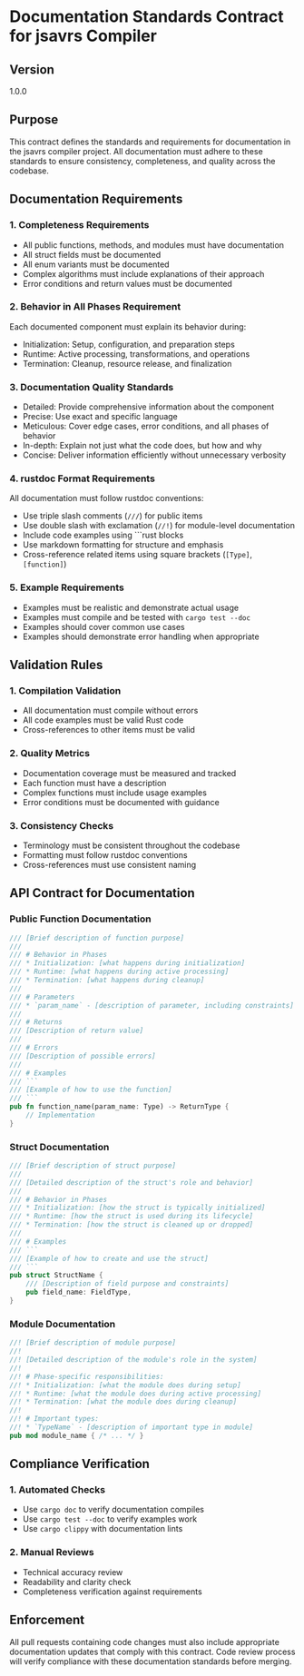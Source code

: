 # Documentation Standards Contract for jsavrs Compiler

## Version
1.0.0

## Purpose
This contract defines the standards and requirements for documentation in the jsavrs compiler project. All documentation must adhere to these standards to ensure consistency, completeness, and quality across the codebase.

## Documentation Requirements

### 1. Completeness Requirements
- All public functions, methods, and modules must have documentation
- All struct fields must be documented
- All enum variants must be documented
- Complex algorithms must include explanations of their approach
- Error conditions and return values must be documented

### 2. Behavior in All Phases Requirement
Each documented component must explain its behavior during:
- Initialization: Setup, configuration, and preparation steps
- Runtime: Active processing, transformations, and operations
- Termination: Cleanup, resource release, and finalization

### 3. Documentation Quality Standards
- Detailed: Provide comprehensive information about the component
- Precise: Use exact and specific language
- Meticulous: Cover edge cases, error conditions, and all phases of behavior
- In-depth: Explain not just what the code does, but how and why
- Concise: Deliver information efficiently without unnecessary verbosity

### 4. rustdoc Format Requirements
All documentation must follow rustdoc conventions:
- Use triple slash comments (`///`) for public items
- Use double slash with exclamation (`//!`) for module-level documentation
- Include code examples using ```rust blocks
- Use markdown formatting for structure and emphasis
- Cross-reference related items using square brackets (`[Type]`, `[function]`)

### 5. Example Requirements
- Examples must be realistic and demonstrate actual usage
- Examples must compile and be tested with `cargo test --doc`
- Examples should cover common use cases
- Examples should demonstrate error handling when appropriate

## Validation Rules

### 1. Compilation Validation
- All documentation must compile without errors
- All code examples must be valid Rust code
- Cross-references to other items must be valid

### 2. Quality Metrics
- Documentation coverage must be measured and tracked
- Each function must have a description
- Complex functions must include usage examples
- Error conditions must be documented with guidance

### 3. Consistency Checks
- Terminology must be consistent throughout the codebase
- Formatting must follow rustdoc conventions
- Cross-references must use consistent naming

## API Contract for Documentation

### Public Function Documentation
```rust
/// [Brief description of function purpose]
/// 
/// # Behavior in Phases
/// * Initialization: [what happens during initialization]
/// * Runtime: [what happens during active processing]
/// * Termination: [what happens during cleanup]
/// 
/// # Parameters
/// * `param_name` - [description of parameter, including constraints]
/// 
/// # Returns
/// [Description of return value]
/// 
/// # Errors
/// [Description of possible errors]
/// 
/// # Examples
/// ```
/// [Example of how to use the function]
/// ```
pub fn function_name(param_name: Type) -> ReturnType {
    // Implementation
}
```

### Struct Documentation
```rust
/// [Brief description of struct purpose]
/// 
/// [Detailed description of the struct's role and behavior]
/// 
/// # Behavior in Phases
/// * Initialization: [how the struct is typically initialized]
/// * Runtime: [how the struct is used during its lifecycle]
/// * Termination: [how the struct is cleaned up or dropped]
/// 
/// # Examples
/// ```
/// [Example of how to create and use the struct]
/// ```
pub struct StructName {
    /// [Description of field purpose and constraints]
    pub field_name: FieldType,
}
```

### Module Documentation
```rust
//! [Brief description of module purpose]
//! 
//! [Detailed description of the module's role in the system]
//! 
//! # Phase-specific responsibilities:
//! * Initialization: [what the module does during setup]
//! * Runtime: [what the module does during active processing]
//! * Termination: [what the module does during cleanup]
//! 
//! # Important types:
//! * `TypeName` - [description of important type in module]
pub mod module_name { /* ... */ }
```

## Compliance Verification

### 1. Automated Checks
- Use `cargo doc` to verify documentation compiles
- Use `cargo test --doc` to verify examples work
- Use `cargo clippy` with documentation lints

### 2. Manual Reviews
- Technical accuracy review
- Readability and clarity check
- Completeness verification against requirements

## Enforcement
All pull requests containing code changes must also include appropriate documentation updates that comply with this contract. Code review process will verify compliance with these documentation standards before merging.
